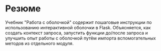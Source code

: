 # Резюме

Учебник "Работа с оболочкой" содержит пошаговые инструкции по использованию интерактивной оболочки в Flask. Объясняется, как создать контекст запроса, запустить функции до/после запроса и улучшить опыт работы с оболочкой путём импорта вспомогательных методов из отдельного модуля.
